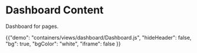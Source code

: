 # Dashboard Content

<p class="description">Dashboard for pages.</p>

{{"demo": "containers/views/dashboard/Dashboard.js", "hideHeader": false, "bg": true, "bgColor": "white", "iframe": false }}
